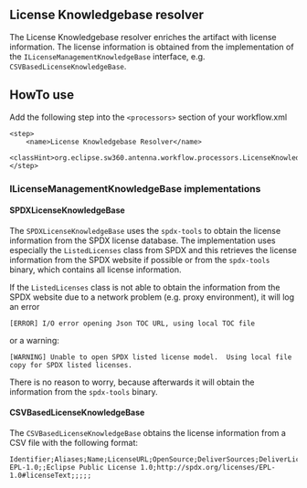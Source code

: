 ## License Knowledgebase resolver
The License Knowledgebase resolver enriches the artifact with license information. 
The license information is obtained from the implementation of the `ILicenseManagementKnowledgeBase` interface,
e.g. `CSVBasedLicenseKnowledgeBase`.

## HowTo use
Add the following step into the `<processors>` section of your workflow.xml

```
<step>
    <name>License Knowledgebase Resolver</name>
    <classHint>org.eclipse.sw360.antenna.workflow.processors.LicenseKnowledgeBaseResolver</classHint>
</step>
```

### ILicenseManagementKnowledgeBase implementations
#### SPDXLicenseKnowledgeBase
The `SPDXLicenseKnowledgeBase` uses the `spdx-tools` to obtain the license information from the SPDX license 
database. The implementation uses especially the `ListedLicenses` class from SPDX and this retrieves the license
information from the SPDX website if possible or from the `spdx-tools` binary, which contains all license 
information.

If the `ListedLicenses` class is not able to obtain the information from the SPDX website due to a network 
problem (e.g. proxy environment), it will log an error 

`[ERROR] I/O error opening Json TOC URL, using local TOC file` 

or a warning:

`[WARNING] Unable to open SPDX listed license model.  Using local file copy for SPDX listed licenses.`

There is no reason to worry, because afterwards it will obtain the information from the `spdx-tools` binary. 

#### CSVBasedLicenseKnowledgeBase
The `CSVBasedLicenseKnowledgeBase` obtains the license information from a CSV file with the following format:
```csv
Identifier;Aliases;Name;LicenseURL;OpenSource;DeliverSources;DeliverLicense;CoveredByINSTStandardProcess;ThreatGroup
EPL-1.0;;Eclipse Public License 1.0;http://spdx.org/licenses/EPL-1.0#licenseText;;;;;
```